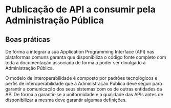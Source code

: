 # Publicação de API a consumir pela Administração Pública

## Boas práticas

De forma a integrar a sua Application Programming Interface (API) nas plataformas comuns garanta que disponibiliza o código fonte completo com toda a documentação associada de forma a poder ser divulgado à Administração Pública. &#x20;

O modelo de interoperabilidade é composto por padrões tecnológicos e perfis de interoperabilidade que a Administração Pública deve seguir para garantir a comunicação dos seus sistemas com os de outras entidades da AP. De forma a garantir-se a uniformidade e a qualidade das APIs antes de disponibilizar a mesma deve garantir algumas definições.&#x20;




